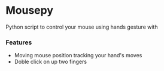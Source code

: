 # Mousepy
Python script to control your mouse using hands gesture with

### Features
- Moving mouse position tracking your hand's moves
- Doble click on up two fingers
